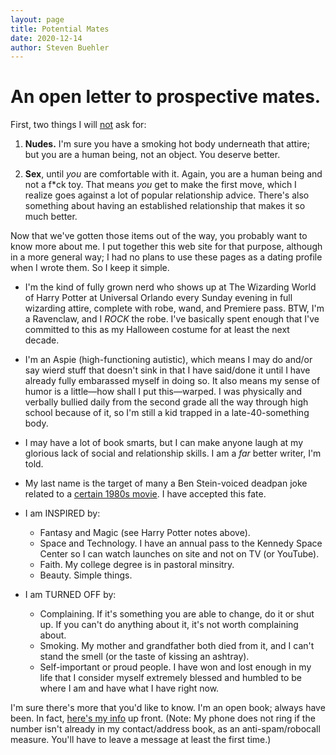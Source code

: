 ```yaml
---
layout: page
title: Potential Mates
date: 2020-12-14
author: Steven Buehler
---
```

# An open letter to prospective mates.

First, two things I will <u>not</u> ask for:

1. **Nudes.** I'm sure you have a smoking hot body underneath that attire; but you are a human being, not an object.  You deserve better.

2. **Sex**, until _you_ are comfortable with it. Again, you are a human being and not a f*ck toy. That means _you_ get to make the first move, which I realize goes against a lot of popular relationship advice.  There's also something about having an established relationship that makes it so much better.

Now that we've gotten those items out of the way, you probably want to know more about me. I put together this web site for that purpose, although in a more general way; I had no plans to use these pages as a dating profile when I wrote them. So I keep it simple.

* I'm the kind of fully grown nerd who shows up at The Wizarding World of Harry Potter at Universal Orlando every Sunday evening in full wizarding attire, complete with robe, wand, and Premiere pass. BTW, I'm a Ravenclaw, and I _ROCK_ the robe. I've basically spent enough that I've committed to this as my Halloween costume for at least the next decade.

* I'm an Aspie (high-functioning autistic), which means I may do and/or say wierd stuff that doesn't sink in that I have said/done it until I have already fully embarassed myself in doing so. It also means my sense of humor is a little&mdash;how shall I put this&mdash;warped. I was physically and verbally bullied daily from the second grade all the way through high school because of it, so I'm still a kid trapped in a late-40-something body.

* I may have a lot of book smarts, but I can make anyone laugh at my glorious lack of social and relationship skills.  I am a _far_ better writer, I'm told.

* My last name is the target of many a Ben Stein-voiced deadpan joke related to a [certain 1980s movie](https://en.wikipedia.org/wiki/Ferris_Bueller's_Day_Off). I have accepted this fate. 

* I am INSPIRED by:
  - Fantasy and Magic (see Harry Potter notes above).
  - Space and Technology. I have an annual pass to the Kennedy Space Center so I can watch launches on site and not on TV (or YouTube).
  - Faith. My college degree is in pastoral minsitry.
  - Beauty. Simple things.

* I am TURNED OFF by:
  - Complaining. If it's something you are able to change, do it or shut up. If you can't do anything about it, it's not worth complaining about.
  - Smoking. My mother and grandfather both died from it, and I can't stand the smell (or the taste of kissing an ashtray).
  - Self-important or proud people. I have won and lost enough in my life that I consider myself extremely blessed and humbled to be where I am and have what I have right now. 

I'm sure there's more that you'd like to know. I'm an open book; always have been. In fact, [here's my info](/contact) up front. (Note: My phone does not ring if the number isn't already in my contact/address book, as an anti-spam/robocall measure. You'll have to leave a message at least the first time.)